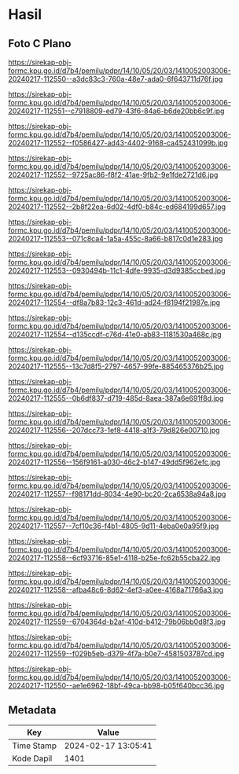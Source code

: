 # Hasil

## Foto C Plano

https://sirekap-obj-formc.kpu.go.id/d7b4/pemilu/pdpr/14/10/05/20/03/1410052003006-20240217-112550--a3dc83c3-760a-48e7-ada0-6f643711d76f.jpg

https://sirekap-obj-formc.kpu.go.id/d7b4/pemilu/pdpr/14/10/05/20/03/1410052003006-20240217-112551--c7918809-ed79-43f6-84a6-b6de20bb6c9f.jpg

https://sirekap-obj-formc.kpu.go.id/d7b4/pemilu/pdpr/14/10/05/20/03/1410052003006-20240217-112552--f0586427-ad43-4402-9168-ca452431099b.jpg

https://sirekap-obj-formc.kpu.go.id/d7b4/pemilu/pdpr/14/10/05/20/03/1410052003006-20240217-112552--9725ac86-f8f2-41ae-9fb2-9e1fde2721d6.jpg

https://sirekap-obj-formc.kpu.go.id/d7b4/pemilu/pdpr/14/10/05/20/03/1410052003006-20240217-112552--2b8f22ea-6d02-4df0-b84c-ed684199d657.jpg

https://sirekap-obj-formc.kpu.go.id/d7b4/pemilu/pdpr/14/10/05/20/03/1410052003006-20240217-112553--071c8ca4-1a5a-455c-8a66-b817c0d1e283.jpg

https://sirekap-obj-formc.kpu.go.id/d7b4/pemilu/pdpr/14/10/05/20/03/1410052003006-20240217-112553--0930494b-11c1-4dfe-9935-d3d9385ccbed.jpg

https://sirekap-obj-formc.kpu.go.id/d7b4/pemilu/pdpr/14/10/05/20/03/1410052003006-20240217-112554--df8a7b83-12c3-461d-ad24-f8194f21987e.jpg

https://sirekap-obj-formc.kpu.go.id/d7b4/pemilu/pdpr/14/10/05/20/03/1410052003006-20240217-112554--d135ccdf-c76d-41e0-ab83-1181530a468c.jpg

https://sirekap-obj-formc.kpu.go.id/d7b4/pemilu/pdpr/14/10/05/20/03/1410052003006-20240217-112555--13c7d8f5-2797-4657-99fe-885465376b25.jpg

https://sirekap-obj-formc.kpu.go.id/d7b4/pemilu/pdpr/14/10/05/20/03/1410052003006-20240217-112555--0b6df837-d719-485d-8aea-387a6e691f8d.jpg

https://sirekap-obj-formc.kpu.go.id/d7b4/pemilu/pdpr/14/10/05/20/03/1410052003006-20240217-112556--207dcc73-1ef8-4418-a1f3-79d826e00710.jpg

https://sirekap-obj-formc.kpu.go.id/d7b4/pemilu/pdpr/14/10/05/20/03/1410052003006-20240217-112556--156f9161-a030-46c2-b147-49dd5f962efc.jpg

https://sirekap-obj-formc.kpu.go.id/d7b4/pemilu/pdpr/14/10/05/20/03/1410052003006-20240217-112557--f98171dd-8034-4e90-bc20-2ca6538a94a8.jpg

https://sirekap-obj-formc.kpu.go.id/d7b4/pemilu/pdpr/14/10/05/20/03/1410052003006-20240217-112557--7cf10c36-f4b1-4805-9d11-4eba0e0a95f9.jpg

https://sirekap-obj-formc.kpu.go.id/d7b4/pemilu/pdpr/14/10/05/20/03/1410052003006-20240217-112558--6cf93716-85e1-4118-b25e-fc62b55cba22.jpg

https://sirekap-obj-formc.kpu.go.id/d7b4/pemilu/pdpr/14/10/05/20/03/1410052003006-20240217-112558--afba48c6-8d62-4ef3-a0ee-4168a71766a3.jpg

https://sirekap-obj-formc.kpu.go.id/d7b4/pemilu/pdpr/14/10/05/20/03/1410052003006-20240217-112559--6704364d-b2af-410d-b412-79b06bb0d8f3.jpg

https://sirekap-obj-formc.kpu.go.id/d7b4/pemilu/pdpr/14/10/05/20/03/1410052003006-20240217-112559--f029b5eb-d379-4f7a-b0e7-4581503787cd.jpg

https://sirekap-obj-formc.kpu.go.id/d7b4/pemilu/pdpr/14/10/05/20/03/1410052003006-20240217-112550--ae1e6962-18bf-49ca-bb98-b05f640bcc36.jpg


## Metadata

| Key        | Value               |
| ---------- | ------------------- |
| Time Stamp | 2024-02-17 13:05:41 |
| Kode Dapil | 1401                |



